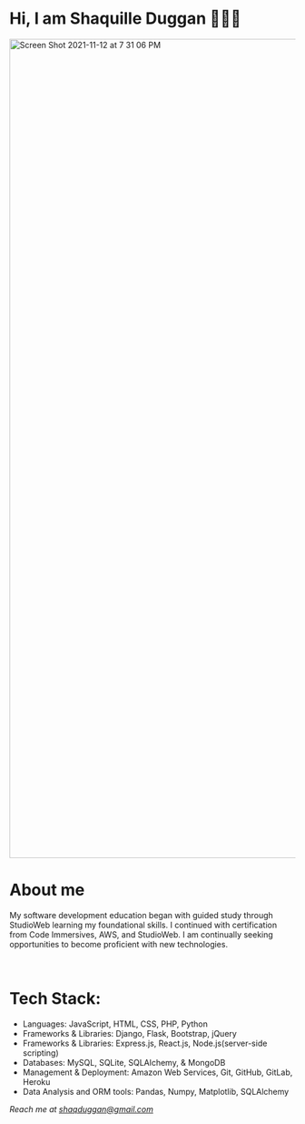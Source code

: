 <h1> Hi, I am Shaquille Duggan 👨🏿‍💻 </h1>
<img width="1440" alt="Screen Shot 2021-11-12 at 7 31 06 PM" src="https://user-images.githubusercontent.com/84408174/141599013-df775cab-4fe6-48b6-8a2e-ba929c2a788c.jpeg">
<h1>About me</h1>
<p>My software development education began with guided study through StudioWeb learning my foundational skills. I continued with certification from Code Immersives, AWS, and StudioWeb. I am continually seeking opportunities to become proficient with new technologies.</p>
<br>
<h1>Tech Stack:</h1>
<ul>
  <li> Languages: JavaScript, HTML, CSS, PHP, Python</li>
  <li> Frameworks & Libraries: Django, Flask, Bootstrap, jQuery</li>
  <li> Frameworks & Libraries: Express.js, React.js, Node.js(server-side scripting)</li> 
  <li> Databases: MySQL, SQLite, SQLAlchemy, & MongoDB</li>
  <li> Management & Deployment: Amazon Web Services, Git, GitHub, GitLab, Heroku</li>
  <li> Data Analysis and ORM tools: Pandas, Numpy, Matplotlib, SQLAlchemy</li>
</ul>

<em>Reach me at shaqduggan@gmail.com<em>
